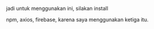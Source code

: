 
jadi untuk menggunakan ini, silakan install

npm, axios, firebase, karena saya menggunakan ketiga itu.

